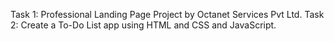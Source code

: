 Task 1: Professional Landing Page Project by Octanet Services Pvt Ltd.
Task 2: Create a To-Do List app using HTML and CSS and JavaScript.
